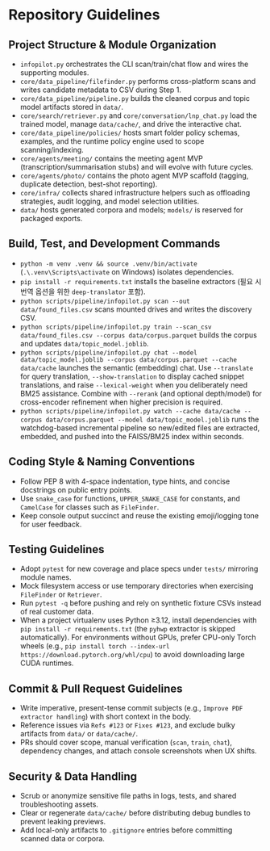 # Repository Guidelines

## Project Structure & Module Organization
- `infopilot.py` orchestrates the CLI scan/train/chat flow and wires the supporting modules.
- `core/data_pipeline/filefinder.py` performs cross-platform scans and writes candidate metadata to CSV during Step 1.
- `core/data_pipeline/pipeline.py` builds the cleaned corpus and topic model artifacts stored in `data/`.
- `core/search/retriever.py` and `core/conversation/lnp_chat.py` load the trained model, manage `data/cache/`, and drive the interactive chat.
- `core/data_pipeline/policies/` hosts smart folder policy schemas, examples, and the runtime policy engine used to scope scanning/indexing.
- `core/agents/meeting/` contains the meeting agent MVP (transcription/summarisation stubs) and will evolve with future cycles.
- `core/agents/photo/` contains the photo agent MVP scaffold (tagging, duplicate detection, best-shot reporting).
- `core/infra/` collects shared infrastructure helpers such as offloading strategies, audit logging, and model selection utilities.
- `data/` hosts generated corpora and models; `models/` is reserved for packaged exports.

## Build, Test, and Development Commands
- `python -m venv .venv && source .venv/bin/activate` (`.\.venv\Scripts\activate` on Windows) isolates dependencies.
- `pip install -r requirements.txt` installs the baseline extractors (필요 시 번역 옵션을 위한 `deep-translator` 포함).
- `python scripts/pipeline/infopilot.py scan --out data/found_files.csv` scans mounted drives and writes the discovery CSV.
- `python scripts/pipeline/infopilot.py train --scan_csv data/found_files.csv --corpus data/corpus.parquet` builds the corpus and updates `data/topic_model.joblib`.
- `python scripts/pipeline/infopilot.py chat --model data/topic_model.joblib --corpus data/corpus.parquet --cache data/cache` launches the semantic (embedding) chat. Use `--translate` for query translation, `--show-translation` to display cached snippet translations, and raise `--lexical-weight` when you deliberately need BM25 assistance. Combine with `--rerank` (and optional depth/model) for cross-encoder refinement when higher precision is required.
- `python scripts/pipeline/infopilot.py watch --cache data/cache --corpus data/corpus.parquet --model data/topic_model.joblib` runs the watchdog-based incremental pipeline so new/edited files are extracted, embedded, and pushed into the FAISS/BM25 index within seconds.

## Coding Style & Naming Conventions
- Follow PEP 8 with 4-space indentation, type hints, and concise docstrings on public entry points.
- Use `snake_case` for functions, `UPPER_SNAKE_CASE` for constants, and `CamelCase` for classes such as `FileFinder`.
- Keep console output succinct and reuse the existing emoji/logging tone for user feedback.

## Testing Guidelines
- Adopt `pytest` for new coverage and place specs under `tests/` mirroring module names.
- Mock filesystem access or use temporary directories when exercising `FileFinder` or `Retriever`.
- Run `pytest -q` before pushing and rely on synthetic fixture CSVs instead of real customer data.
- When a project virtualenv uses Python ≥3.12, install dependencies with `pip install -r requirements.txt` (the `pyhwp` extractor is skipped automatically). For environments without GPUs, prefer CPU-only Torch wheels (e.g., `pip install torch --index-url https://download.pytorch.org/whl/cpu`) to avoid downloading large CUDA runtimes.

## Commit & Pull Request Guidelines
- Write imperative, present-tense commit subjects (e.g., `Improve PDF extractor handling`) with short context in the body.
- Reference issues via `Refs #123` or `Fixes #123`, and exclude bulky artifacts from `data/` or `data/cache/`.
- PRs should cover scope, manual verification (`scan`, `train`, `chat`), dependency changes, and attach console screenshots when UX shifts.

## Security & Data Handling
- Scrub or anonymize sensitive file paths in logs, tests, and shared troubleshooting assets.
- Clear or regenerate `data/cache/` before distributing debug bundles to prevent leaking previews.
- Add local-only artifacts to `.gitignore` entries before committing scanned data or corpora.

